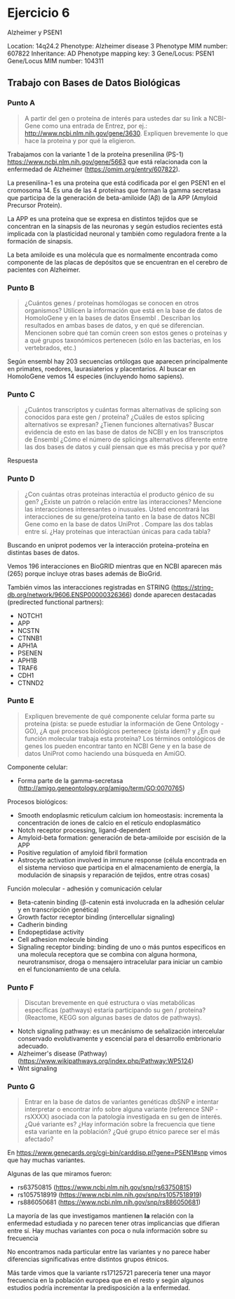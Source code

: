 # Ejercicio 6

Alzheimer y PSEN1

Location: 14q24.2
Phenotype: Alzheimer disease 3
Phenotype MIM number: 607822
Inheritance: AD
Phenotype mapping key: 3
Gene/Locus: PSEN1
Gene/Locus MIM number: 104311


## Trabajo con Bases de Datos Biológicas

### Punto A

>  A partir del gen o proteína de interés para ustedes dar su link a NCBI-Gene como una entrada de Entrez, por ej.: http://www.ncbi.nlm.nih.gov/gene/3630. Expliquen brevemente lo que hace la proteína y por qué la eligieron.

Trabajamos con la variante 1 de la proteína presenilina (PS-1) https://www.ncbi.nlm.nih.gov/gene/5663 que está relacionada con la enfermedad de Alzheimer (https://omim.org/entry/607822).

La presenilina-1 es una proteína que está codificada por el gen PSEN1 en el cromosoma 14. Es una de las 4 proteínas que forman la gamma secretasa que participa de la generación de beta-amiloide (​​Aβ) de la APP (Amyloid Precursor Protein).

La APP es una proteína que se expresa en distintos tejidos que se concentran en la sinapsis de las neuronas y según estudios recientes está implicada con la plasticidad neuronal y también como reguladora frente a la formación de sinapsis.

La beta amiloide es una molécula que es normalmente encontrada como componente de las placas de depósitos que se encuentran en el cerebro de pacientes con Alzheimer.


### Punto B

> ¿Cuántos genes / proteínas homólogas se conocen en otros organismos? Utilicen la información que está en la base de datos de HomoloGene y en la bases de datos Ensembl . Describan los resultados en ambas bases de datos, y en qué se diferencian. Mencionen sobre qué tan común creen son estos genes o proteínas y a qué grupos taxonómicos pertenecen (sólo en las bacterias, en los vertebrados, etc.)

Según ensembl hay 203 secuencias ortólogas que aparecen principalmente en primates, roedores, laurasiaterios y placentarios. Al buscar en HomoloGene vemos 14 especies (incluyendo homo sapiens).


### Punto C

> ¿Cuántos transcriptos y cuántas formas alternativas de splicing son conocidos para este gen / proteína? ¿Cuáles de estos splicing alternativos se expresan? ¿Tienen funciones alternativas? Buscar evidencia de esto en las base de datos de NCBI y en los transcriptos de Ensembl ¿Cómo el número de splicings alternativos diferente entre las dos bases de datos y cuál piensan que es más precisa y por qué?

Respuesta

### Punto D

> ¿Con cuántas otras proteínas interactúa el producto génico de su gen? ¿Existe un patrón o relación entre las interacciones? Mencione las interacciones interesantes o inusuales. Usted encontrará las interacciones de su gene/proteína tanto en la base de datos NCBI Gene como en la base de datos UniProt . Compare las dos tablas entre sí. ¿Hay proteínas que interactúan únicas para cada tabla?

Buscando en uniprot podemos ver la interacción proteína-proteína en distintas bases de datos.

Vemos 196 interacciones en BioGRID mientras que en NCBI aparecen más (265) porque incluye otras bases además de BioGrid.

También vimos las interacciones registradas en STRING (https://string-db.org/network/9606.ENSP00000326366) donde aparecen destacadas (predirected functional partners):
- NOTCH1
- APP
- NCSTN
- CTNNB1
- APH1A
- PSENEN
- APH1B
- TRAF6
- CDH1
- CTNND2


### Punto E

> Expliquen brevemente de qué componente celular forma parte su proteína (pista: se puede estudiar la información de Gene Ontology - GO), ¿A qué procesos biológicos pertenece (pista idem)? y ¿En qué función molecular trabaja esta proteína? Los términos ontológicos de genes los pueden encontrar tanto en NCBI Gene y en la base de datos UniProt como haciendo una búsqueda en AmiGO.

Componente celular:
- Forma parte de la gamma-secretasa (http://amigo.geneontology.org/amigo/term/GO:0070765)

Procesos biológicos:
- Smooth endoplasmic reticulum calcium ion homeostasis: incrementa la concentración de iones de calcio en el retículo endoplasmático
- Notch receptor processing, ligand-dependent
- Amyloid-beta formation: generación de beta-amiloide por escisión de la APP
- Positive regulation of amyloid fibril formation
- Astrocyte activation involved in immune response (célula encontrada en el sistema nervioso que participa en el almacenamiento de energía, la modulación de sinapsis y reparación de tejidos, entre otras cosas)

Función molecular - adhesión y comunicación celular
- Beta-catenin binding (β-catenin está involucrada en la adhesión celular y en transcripción genética)
- Growth factor receptor binding (intercellular signaling)
- Cadherin binding
- Endopeptidase activity
- Cell adhesion molecule binding
- Signaling receptor binding: binding de uno o más puntos especificos en una molecula receptora que se combina con alguna hormona, neurotransmisor, droga o mensajero intracelular para iniciar un cambio en el funcionamiento de una celula.

### Punto F

> Discutan brevemente en qué estructura o vías metabólicas específicas (pathways) estaría participando su gen / proteína? (Reactome, KEGG son algunas bases de datos de pathways).

- Notch signaling pathway: es un mecánismo de señalización intercelular conservado evolutivamente y escencial para el desarrollo embrionario adecuado.
- Alzheimer's disease (Pathway) (https://www.wikipathways.org/index.php/Pathway:WP5124)
- Wnt signaling

### Punto G

> Entrar en la base de datos de variantes genéticas dbSNP e intentar interpretar o encontrar info sobre alguna variante (reference SNP - rsXXXX) asociada con la patología investigada en su gen de interés. ¿Qué variante es? ¿Hay información sobre la frecuencia que tiene esta variante en la población? ¿Qué grupo étnico parece ser el más afectado?

En https://www.genecards.org/cgi-bin/carddisp.pl?gene=PSEN1#snp vimos que hay muchas variantes.

Algunas de las que miramos fueron:
- rs63750815 (https://www.ncbi.nlm.nih.gov/snp/rs63750815)
- rs1057518919 (https://www.ncbi.nlm.nih.gov/snp/rs1057518919)
- rs886050681 (https://www.ncbi.nlm.nih.gov/snp/rs886050681)

La mayoría de las que investigamos mantienen **la** relación con la enfermedad estudiada y no parecen tener otras implicancias que difieran entre sí. Hay muchas variantes con poca  o nula información sobre su frecuencia 

No encontramos nada particular entre las variantes y no parece haber diferencias significativas entre distintos grupos étnicos.

Más tarde vimos que la variante rs17125721 parecería tener una mayor frecuencia en la población europea que en el resto y según algunos estudios podría incrementar la predisposición a la enfermedad.